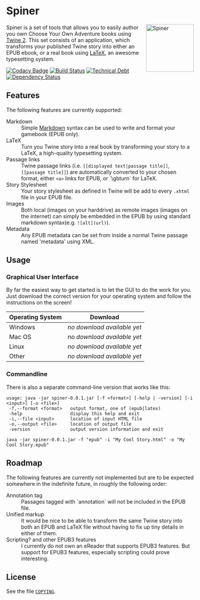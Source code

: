 # Spiner

<img src="http://twinespiner.github.io/images/logo.svg" alt="Spiner" title="Spiner" align="right" width="128" />

Spiner is a set of tools that allows you to easily author you own Choose Your Own Adventure books using [Twine 2](http://twinery.org/). This set consists of an application, which transforms your published Twine story into either an EPUB ebook, or a real book using [LaTeX](https://www.latex-project.org/), an awesome typesetting system.

[![Codacy Badge](https://api.codacy.com/project/badge/Grade/cc6e6f9a08dc4b979d6cfd83f59c3942)](https://www.codacy.com/app/mrombout/Spiner?utm_source=github.com&utm_medium=referral&utm_content=mrombout/Spiner&utm_campaign=badger)
[![Build Status](https://travis-ci.org/mrombout/Spiner.svg?branch=develop)](https://travis-ci.org/mrombout/Spiner)
[![Technical Debt](https://img.shields.io/sonar/http/sonarqube.com/Spiner/tech_debt.svg)](https://sonarqube.com/dashboard?id=Spiner)
[![Dependency Status](https://www.versioneye.com/user/projects/5888fbafc646260046723e0a/badge.svg?style=flat)](https://www.versioneye.com/user/projects/5888fbafc646260046723e0a)

## Features

The following features are currently supported:
<dl>
 <dt>Markdown</dt>
 <dd>Simple <a href="http://daringfireball.net/projects/markdown/">Markdown</a> syntax can be used to write and format your gamebook (EPUB only).</dd>
 <dt>LaTeX</dt>
 <dd>Turn you Twine story into a real book by transforming your story to a LaTeX, a high-quality typesetting system.</dd>
 <dt>Passage links</dt>
 <dd>Twine passage links (i.e. <code>[[displayed text|passage title]]</code>, <code>[[passage title]]</code>) are automatically converted to your chosen format, either <code>&lt;a&gt;</code> links for EPUB, or `\gbturn` for LaTeX.</dd>
 <dt>Story Stylesheet</dt>
 <dd>Your story stylesheet as defined in Twine will be add to every <code>.xhtml</code> file in your EPUB file.</dt>
 <dt>Images</dt>
 <dd>Both local (images on your harddrive) as remote images (images on the internet) can simply be embedded in the EPUB by using standard markdown syntax(e.g. <code>![alt](url)</code>).</dd>
 <dt>Metadata</dt>
 <dd>Any EPUB metadata can be set from inside a normal Twine passage named 'metadata' using XML.</dd>
</dl>

## Usage

### Graphical User Interface

By far the easiest way to get started is to let the GUI to do the work for you. Just download the correct version for your operating system and follow the instructions on the screen!

Operating System  | Download
----------------- | -------------
Windows           | _no download available yet_
Mac OS            | _no download available yet_
Linux             | _no download available yet_
Other             | _no download available yet_

### Commandline

There is also a separate command-line version that works like this:

```
usage: java -jar spiner-0.0.1.jar [-f <format>] [-help | -version] [-i <input>] [-o <file>]
 -f,--format <format>   output format, one of (epub|latex)
 -help                  display this help and exit
 -i,--file <input>      location of input HTML file
 -o,--output <file>     location of output file
 -version               output version information and exit
```

```
java -jar spiner-0.0.1.jar -f "epub" -i "My Cool Story.html" -o "My Cool Story.epub"
```

## Roadmap

The following features are currently not implemented but are to be expected somewhere in the indefinite future, in roughly the following order:

<dl>
  <dt>Annotation tag</dt>
  <dd>Passages tagged with `annotation` will not be included in the EPUB file.</dd>
  <dt>Unified markup</dt>
  <dd>It would be nice to be able to transform the same Twine story into both an EPUB and LaTeX file without having to fix up tiny details in either of them.</dd>
  <dt>Scripting? and other EPUB3 features</dt>
  <dd>I currently do not own an eReader that supports EPUB3 features. But support for EPUB3 features, especially
  scripting could prove interesting.</dd>
</dl>

## License

See the file [`COPYING`](https://raw.githubusercontent.com/TwineSpiner/Spiner/master/COPYING).
